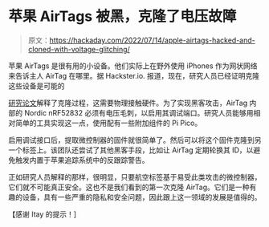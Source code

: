 # 苹果 AirTags 被黑，克隆了电压故障

> 原文：<https://hackaday.com/2022/07/14/apple-airtags-hacked-and-cloned-with-voltage-glitching/>

苹果 AirTags 是很有用的小设备。他们实际上在野外使用 iPhones 作为网状网络来告诉主人 AirTag 在哪里。据 Hackster.io. 报道，现在，研究人员已经证明克隆这些设备是可能的

[研究论文](https://raw.githubusercontent.com/seemoo-lab/airtag/main/woot22-paper.pdf)解释了克隆过程，这需要物理接触硬件。为了实现黑客攻击，AirTag 内部的 Nordic nRF52832 必须有电压毛刺，以启用其调试端口。研究人员能够用相对简单的工具实现这一点，使用配有一些附加组件的 Pi Pico。

启用调试接口后，提取微控制器的固件就很简单了。然后可以将这个固件克隆到另一个标签上。该团队还尝试了其他黑客手段，比如让 AirTag 定期轮换其 ID，以避免触发内置于苹果追踪系统中的反跟踪警告。

正如研究人员解释的那样，很明显，只要航空标签基于易受此类攻击的微控制器，它们就不可能真正安全。这也不是我们看到的第一次克隆 AirTag。它们是一种有趣的设备，具有一些严重的隐私和安全问题，因此跟上这一领域的发展是值得的。

【感谢 Itay 的提示！]